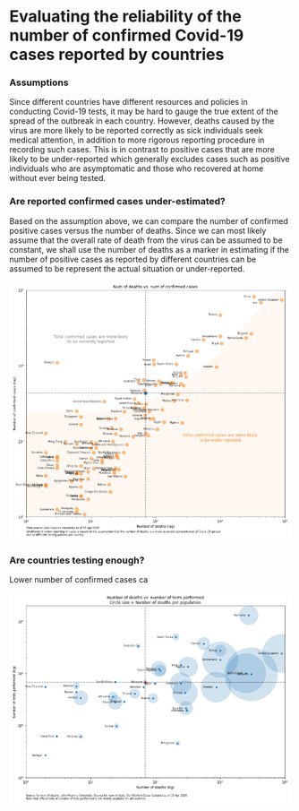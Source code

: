 # Evaluating the reliability of the number of confirmed Covid-19 cases reported by countries

### Assumptions
Since different countries have different resources and policies in conducting Covid-19 tests, it may be hard to gauge the true extent of the spread of the outbreak in each country. However, deaths caused by the virus are more likely to be reported correctly as sick individuals seek medical attention, in addition to more rigorous reporting procedure in recording such cases. This is in contrast to positive cases that are more likely to be under-reported which generally excludes cases such as positive individuals who are asymptomatic and those who recovered at home without ever being tested.

### Are reported confirmed cases under-estimated?
Based on the assumption above, we can compare the number of confirmed positive cases versus the number of deaths. Since we can most likely assume that the overall rate of death from the virus can be assumed to be constant, we shall use the number of deaths as a marker in estimating if the number of positive cases as reported by different countries can be assumed to be represent the actual situation or under-reported.
<p>
<img src="https://github.com/khairulomar/Covid-19/blob/master/img/death_vs_confirmed_msia.png">

### Are countries testing enough?
Lower number of confirmed cases ca
<p>
<img src="https://github.com/khairulomar/Covid-19/blob/master/img/test_vs_deaths_msia.png">
